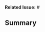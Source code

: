 **Related Issue:** #

## Summary

<!--

Please make sure the PR title and/or commit message adheres to the https://www.conventionalcommits.org/en/v1.0.0/ specification.

Note: If your PR only has one commit and it is NOT semantic, you will need to either

a. add another commit and wait for the check to update
b. proceed to squash merge, but make sure the commit message is the same as the title.

This is because of the way GitHub handles single-commit squash merges (see https://github.com/zeke/semantic-pull-requests/issues/17)

If this is component-related, please verify that:

- [ ] feature or fix has a corresponding test
- [ ] changes have been tested with demo page in Edge

-->

